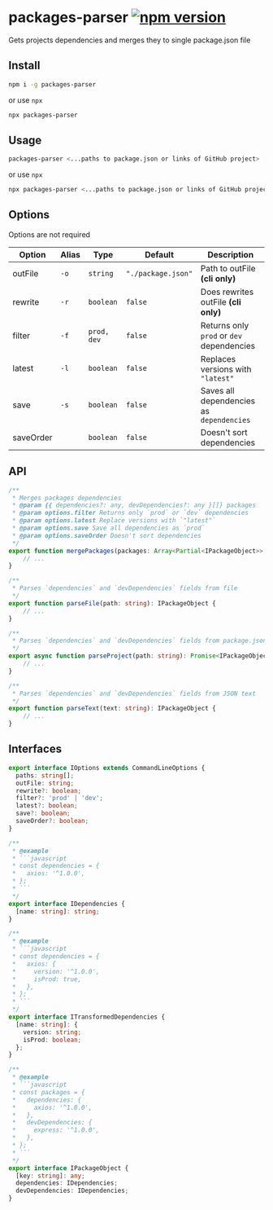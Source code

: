 # packages-parser [![npm version](https://badge.fury.io/js/packages-parser.svg)](http://badge.fury.io/js/packages-parser)




Gets projects dependencies and merges they to single package.json file

## Install
```bash
npm i -g packages-parser
```
or use `npx`
```bash
npx packages-parser
```

## Usage
```bash
packages-parser <...paths to package.json or links of GitHub project> [options]
```
or use `npx`
```bash
npx packages-parser <...paths to package.json or links of GitHub project> [options]
```

## Options
Options are not required

| Option    | Alias | Type        | Default            | Description                               |
| --------- | ----- | ----------- | ------------------ | ----------------------------------------- |
| outFile   | `-o`  | `string`    | `"./package.json"` | Path to outFile  __(cli only)__           |
| rewrite   | `-r`  | `boolean`   | `false`            | Does rewrites outFile __(cli only)__      |
| filter    | `-f`  | `prod, dev` | `false`            | Returns only `prod` or `dev` dependencies |
| latest    | `-l`  | `boolean`   | `false`            | Replaces versions with `"latest"`         |
| save      | `-s`  | `boolean`   | `false`            | Saves all dependencies as `dependencies`  |
| saveOrder |       | `boolean`   | `false`            | Doesn't sort dependencies                 |

## API
```ts
/**
 * Merges packages dependencies
 * @param {{ dependencies?: any, devDependencies?: any }[]} packages
 * @param options.filter Returns only `prod` or `dev` dependencies
 * @param options.latest Replace versions with `"latest"`
 * @param options.save Save all dependencies as `prod`
 * @param options.saveOrder Doesn't sort dependencies
 */
export function mergePackages(packages: Array<Partial<IPackageObject>>, options: Partial<IOptions> = {}) {
	// ...
}

/**
 * Parses `dependencies` and `devDependencies` fields from file
 */
export function parseFile(path: string): IPackageObject {
	// ...
}

/**
 * Parses `dependencies` and `devDependencies` fields from package.json of GitHub project.
 */
export async function parseProject(path: string): Promise<IPackageObject> {
	// ...
}

/**
 * Parses `dependencies` and `devDependencies` fields from JSON text
 */
export function parseText(text: string): IPackageObject {
	// ...
}
```

## Interfaces
```ts
export interface IOptions extends CommandLineOptions {
  paths: string[];
  outFile: string;
  rewrite?: boolean;
  filter?: 'prod' | 'dev';
  latest?: boolean;
  save?: boolean;
  saveOrder?: boolean;
}

/**
 * @example
 * ```javascript
 * const dependencies = {
 *   axios: '^1.0.0',
 * };
 * ```
 */
export interface IDependencies {
  [name: string]: string;
}

/**
 * @example
 * ```javascript
 * const dependencies = {
 *   axios: {
 *     version: '^1.0.0',
 *     isProd: true,
 *   },
 * };
 * ```
 */
export interface ITransformedDependencies {
  [name: string]: {
    version: string;
    isProd: boolean;
  };
}

/**
 * @example
 * ```javascript
 * const packages = {
 *   dependencies: {
 *     axios: '^1.0.0',
 *   },
 *   devDependencies: {
 *     express: '^1.0.0',
 *   },
 * };
 * ```
 */
export interface IPackageObject {
  [key: string]: any;
  dependencies: IDependencies;
  devDependencies: IDependencies;
}
```
